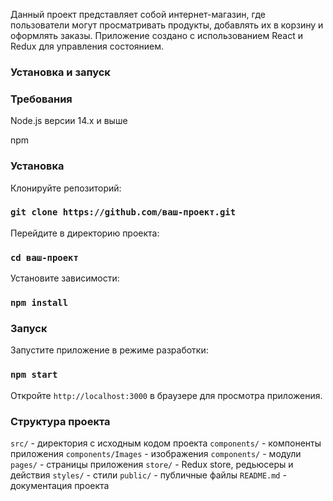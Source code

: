 Данный проект представляет собой интернет-магазин, где пользователи могут просматривать продукты, добавлять их в корзину и оформлять заказы. Приложение создано с использованием React и Redux для управления состоянием.

### Установка и запуск

### Требования

Node.js версии 14.x и выше

npm

### Установка

Клонируйте репозиторий:

### `git clone https://github.com/ваш-проект.git`

Перейдите в директорию проекта:

### `cd ваш-проект`

Установите зависимости:

### `npm install`

### Запуск

Запустите приложение в режиме разработки:

### `npm start`

Откройте `http://localhost:3000` в браузере для просмотра приложения.

### Структура проекта
`src/` - директория с исходным кодом проекта
`components/` - компоненты приложения
`components/Images` - изображения
`components/` - модули
`pages/` - страницы приложения
`store/` - Redux store, редьюсеры и действия
`styles/` - стили
`public/` - публичные файлы
`README.md` - документация проекта